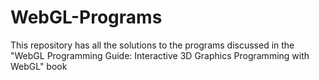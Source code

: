 # WebGL-Programs
This repository has all the solutions to the programs discussed in the "WebGL Programming Guide: Interactive 3D Graphics Programming with WebGL" book
